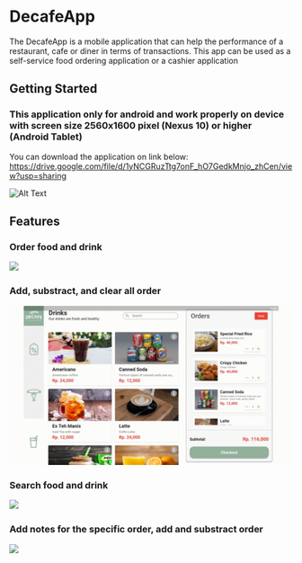 # DecafeApp

The DecafeApp is a mobile application that can help the performance of a restaurant, cafe or diner in terms of transactions. This app can be used as a self-service food ordering application or a cashier application

## Getting Started

### **This application only for android and work properly on device with screen size 2560x1600 pixel (Nexus 10) or higher (Android Tablet)**

You can download the application on link below:
https://drive.google.com/file/d/1yNCGRuzTtg7onF_hO7GedkMnjo_zhCen/view?usp=sharing

![Alt Text](https://media.giphy.com/media/vFKqnCdLPNOKc/giphy.gif)

## Features

### Order food and drink

![](https://github.com/Fadimhats1/DecafeApp/blob/main/about/OrderFoodDrink.gif)

### Add, substract, and clear all order

![](https://github.com/Fadimhats1/DecafeApp/blob/main/about/AddandSubstractOrder.gif)

### Search food and drink

![](https://github.com/Fadimhats1/DecafeApp/blob/main/about/SearchFoodDrink.gif)


### Add notes for the specific order, add and substract order

![](https://github.com/Fadimhats1/DecafeApp/blob/main/about/dll.gif)



